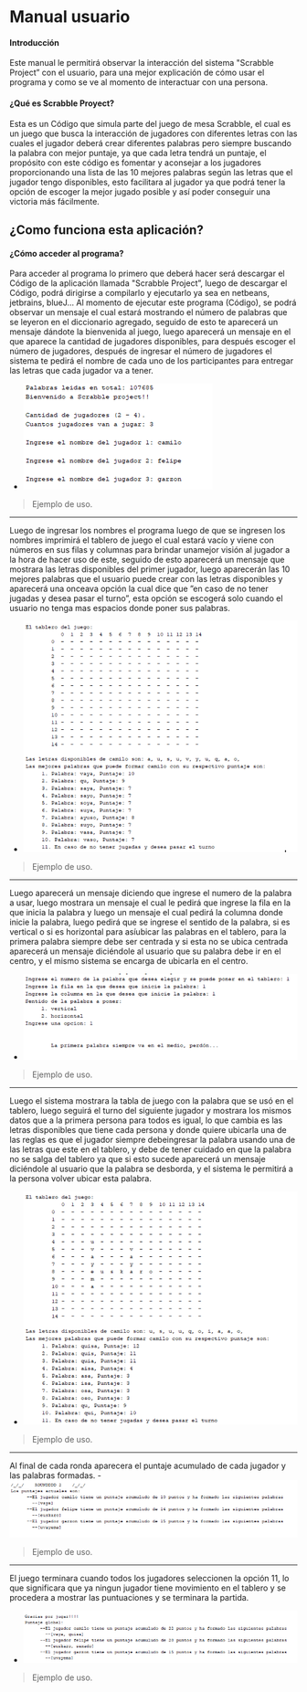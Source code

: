 # Manual usuario
#### Introducción
Este manual le permitirá observar la interacción del sistema "Scrabble Project” con el usuario, para una mejor explicación de cómo usar el programa y como se ve al momento de interactuar con una persona.
#### ¿Qué es Scrabble Proyect? 
Esta es un Código que simula parte del juego de mesa Scrabble, el cual es un juego que busca la interacción de jugadores con diferentes letras con las cuales el jugador deberá crear diferentes palabras pero siempre buscando la palabra con mejor puntaje, ya que cada letra tendrá un puntaje, el propósito con este código es fomentar y aconsejar a los jugadores proporcionando una lista de las 10 mejores palabras según las letras que el jugador tengo disponibles, esto facilitara al jugador ya que podrá tener la opción de escoger la mejor jugado posible y así poder conseguir una victoria más fácilmente.

## ¿Como funciona esta aplicación? 
#### ¿Cómo acceder al programa?
Para acceder al programa lo primero que deberá hacer será descargar el Código de la aplicación llamada "Scrabble Project”, luego de descargar el Código, podrá dirigirse a compilarlo y ejecutarlo ya sea en netbeans, jetbrains, blueJ... Al momento de ejecutar este programa (Código), se podrá observar un mensaje el cual estará mostrando el número de palabras que se leyeron en el diccionario agregado, seguido de esto te aparecerá un mensaje dándote la bienvenida al juego, luego aparecerá un mensaje en el que aparece la cantidad de jugadores disponibles, para después escoger el número de jugadores, después de ingresar el número de jugadores el sistema te pedirá el nombre de cada uno de los participantes para entregar las letras que cada jugador va a tener.



- [![img1](https://github.com/Andres-Alvarez-V/ScrabbleSimulator/blob/main/imgUsos/imgEjm1.png?raw=true "img1")](https://github.com/Andres-Alvarez-V/ScrabbleSimulator/blob/main/imgUsos/imgEjm1.png?raw=true "img1") 
> Ejemplo de uso.

------------


Luego de ingresar los nombres el programa luego de que se ingresen los nombres imprimirá el tablero de juego el cual estará vacío y viene con números en sus filas y columnas para brindar unamejor visión al jugador a la hora de hacer uso de este, seguido de esto aparecerá un mensaje que mostrara las letras disponibles del primer jugador, luego aparecerán las 10 mejores palabras que el usuario puede crear con las letras disponibles y aparecerá una onceava opción la cual dice que ”en caso de no tener jugadas y desea pasar el turno”, esta opción se escogerá solo cuando el usuario no tenga mas espacios donde poner sus palabras.
- [![img2](https://github.com/Andres-Alvarez-V/ScrabbleSimulator/blob/main/imgUsos/imgEjm2.png?raw=true "img2")](https://github.com/Andres-Alvarez-V/ScrabbleSimulator/blob/main/imgUsos/imgEjm2.png?raw=true "img2")
> Ejemplo de uso.
------------

Luego aparecerá un mensaje diciendo que ingrese el numero de la palabra a usar, luego mostrara un mensaje el cual le pedirá que ingrese la fila en la que inicia la palabra y luego un mensaje el cual pedirá la columna donde inicie la palabra, luego pedirá que se ingrese el sentido de la palabra, si es vertical o si es horizontal para asíubicar las palabras en el tablero, para la primera palabra siempre debe ser centrada y si esta no se ubica centrada aparecerá un mensaje diciéndole al usuario que su palabra debe ir en el centro, y el mismo sistema se encarga de ubicarla en el centro.
- [![img3](https://github.com/Andres-Alvarez-V/ScrabbleSimulator/blob/main/imgUsos/imgEjm3.png?raw=true "img3")](https://github.com/Andres-Alvarez-V/ScrabbleSimulator/blob/main/imgUsos/imgEjm3.png?raw=true "img3")
> Ejemplo de uso.

------------

Luego el sistema mostrara la tabla de juego con la palabra que se usó en el tablero, luego seguirá el turno del siguiente jugador y mostrara los mismos datos que a la primera persona para todos es igual, lo que cambia es las letras disponibles que tiene cada persona y donde quiere ubicarla una de las reglas es que el jugador siempre debeingresar la palabra usando una de las letras que este en el tablero, y debe de tener cuidado en que la palabra no se salga del tablero ya que si esto sucede aparecerá un mensaje diciéndole al usuario que la palabra se desborda, y el sistema le permitirá a la persona volver ubicar esta palabra.
- [![img4](https://github.com/Andres-Alvarez-V/ScrabbleSimulator/blob/main/imgUsos/imgEjm4.png?raw=true "img4")](https://github.com/Andres-Alvarez-V/ScrabbleSimulator/blob/main/imgUsos/imgEjm4.png?raw=true "img4")
> Ejemplo de uso.

------------
Al final de cada ronda aparecera el puntaje acumulado de cada jugador y las palabras formadas.
-[![img5](https://github.com/Andres-Alvarez-V/ScrabbleSimulator/blob/main/imgUsos/imgEjm5.png?raw=true "img5")](https://github.com/Andres-Alvarez-V/ScrabbleSimulator/blob/main/imgUsos/imgEjm5.png?raw=true "img5")
> Ejemplo de uso.


------------

El juego terminara cuando todos los jugadores seleccionen la opción 11, lo que significara que ya ningun jugador tiene movimiento en el tablero y se procedera a mostrar las puntuaciones y se terminara la partida.

- [![img6](https://github.com/Andres-Alvarez-V/ScrabbleSimulator/blob/main/imgUsos/imgEjm6.png?raw=true "img6")](https://github.com/Andres-Alvarez-V/ScrabbleSimulator/blob/main/imgUsos/imgEjm6.png?raw=true "img6")
> Ejemplo de uso.
